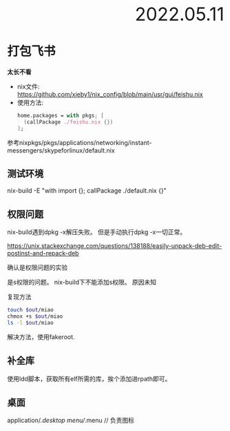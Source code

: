 <div style="text-align:right; font-size:3em;">2022.05.11</div>

# 打包飞书

**太长不看**

* nix文件: https://github.com/xieby1/nix_config/blob/main/usr/gui/feishu.nix
* 使用方法:
  ```nix
  home.packages = with pkgs; [
    (callPackage ./feishu.nix {})
  ];
  ```

参考nixpkgs/pkgs/applications/networking/instant-messengers/skypeforlinux/default.nix

## 测试环境

nix-build -E "with import <nixpkgs> {}; callPackage ./default.nix {}"

## 权限问题

nix-build遇到dpkg -x解压失败。
但是手动执行dpkg -x一切正常。

https://unix.stackexchange.com/questions/138188/easily-unpack-deb-edit-postinst-and-repack-deb

确认是权限问题的实验

是s权限的问题。
nix-build下不能添加s权限。
原因未知

复现方法

```bash
touch $out/miao
chmox +s $out/miao
ls -l $out/miao
```

解决方法，使用fakeroot.

## 补全库

使用ldd脚本，获取所有elf所需的库，挨个添加进rpath即可。

## 桌面

application/*.desktop
menu/*.menu // 负责图标

